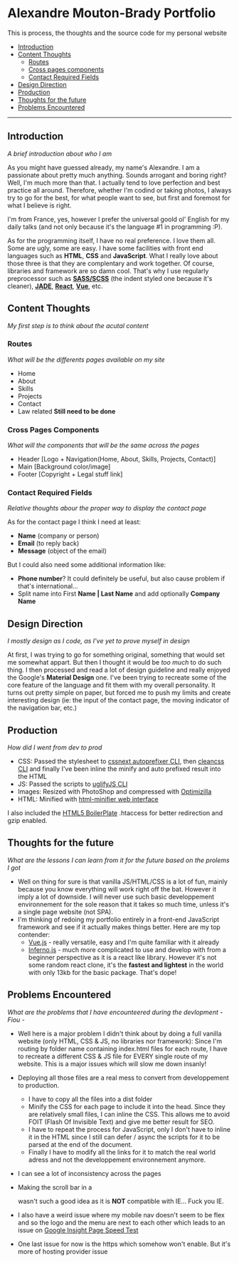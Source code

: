 # Alexandre Mouton-Brady Portfolio
This is process, the thoughts and the source code for my personal website

* [Introduction](#introduction)
* [Content Thoughts](#content-thoughts)
  * [Routes](#routes)
  * [Cross pages components](#cross-pages-components)
  * [Contact Required Fields](#contact-required-fields)
* [Design Direction](#design-direction)
* [Production](#production)
* [Thoughts for the future](#thoughts-for-the-future)
* [Problems Encountered](#problems-encountered)

----

## Introduction
*A brief introduction about who I am*

As you might have guessed already, my name's Alexandre. I am a passionate about pretty much anything. Sounds arrogant and boring right? Well, I'm much more than that. I actually tend to love perfection and best practice all around. Therefore, whether I'm codind or taking photos, I always try to go for the best, for what people want to see, but first and foremost for what I believe is right.

I'm from France, yes, however I prefer the universal goold ol' English for my daily talks (and not only because it's the language #1 in programming :P).

As for the programming itself, I have no real preference. I love them all. Some are ugly, some are easy. I have some facilities with front end languages such as **HTML**, **CSS** and **JavaScript**. What I really love about those three is that they are complentary and work together. Of course, libraries and framework are so damn cool. That's why I use regularly preprocessor such as [**SASS/SCSS**](http://sass-lang.com/) (the indent styled one because it's cleaner), [**JADE**](https://pugjs.org/api/getting-started.html), [**React**](https://facebook.github.io/react/), [**Vue**](https://vuejs.org/), etc.

## Content Thoughts
*My first step is to think about the acutal content*

### Routes
*What will be the differents pages available on my site*

* Home
* About
* Skills
* Projects
* Contact
* Law related **Still need to be done**

### Cross Pages Components
*What will the components that will be the same across the pages*

* Header [Logo + Navigation(Home, About, Skills, Projects, Contact)]
* Main [Background color/image]
* Footer [Copyright + Legal stuff link]

### Contact Required Fields
*Relative thoughts abour the proper way to display the contact page*

As for the contact page I think I need at least:

* **Name** (company or person)
* **Email** (to reply back)
* **Message** (object of the email)

But I could also need some additional information like:

* **Phone number**? It could definitely be useful, but also cause problem if that's international...
* Split name into First **Name | Last Name** and add optionally **Company Name**

## Design Direction
*I mostly design as I code, as I've yet to prove myself in design*

At first, I was trying to go for something original, something that would set me somewhat appart. But then I thought it would be *too much* to do such thing. I then processed and read a lot of design guideline and really enjoyed the Google's **Material Design** one. I've been trying to recreate some of the core feature of the language and fit them with my overall personality. It turns out pretty simple on paper, but forced me to push my limits and create interesting design (ie: the input of the contact page, the moving indicator of the navigation bar, etc.)

## Production
*How did I went from dev to prod*

* CSS: Passed the stylesheet to [cssnext autoprefixer CLI](https://github.com/postcss/autoprefixer), then [cleancss CLI](https://github.com/jakubpawlowicz/clean-css) and finally I've been inline the minify and auto prefixed result into the HTML
* JS: Passed the scripts to [uglifyJS CLI](https://github.com/mishoo/UglifyJS2)
* Images: Resized with PhotoShop and compressed with [Optimizilla](http://optimizilla.com/)
* HTML: Minified with [html-minifier web interface](http://kangax.github.io/html-minifier/)

I also included the [HTML5 BoilerPlate](https://html5boilerplate.com/) .htaccess for better redirection and gzip enabled.

## Thoughts for the future
*What are the lessons I can learn from it for the future based on the prolems I got*

* Well on thing for sure is that vanilla JS/HTML/CSS is a lot of fun, mainly because you know everything will work right off the bat. However it imply a lot of downside. I will never use such basic developpement environnement for the sole reason that it takes so much time, unless it's a single page website (not SPA).
* I'm thinking of redoing my portfolio entirely in a front-end JavaScript framework and see if it actually makes things better. Here are my top contender:
  * [Vue.js](https://vuejs.org/) - really versatile, easy and I'm quite familiar with it already
  * [Inferno.js](https://github.com/trueadm/inferno) - much more complicated to use and develop with from a beginner perspective as it is a react like library. However it's not some random react clone, it's the **fastest and lightest** in the world with only 13kb for the basic package. That's dope!

## Problems Encountered
*What are the problems that I have encounteered during the devlopment - Fiou -*

* Well here is a major problem I didn't think about by doing a full vanilla website (only HTML, CSS & JS, no libraries nor framework): Since I'm routing by folder name containing index.html files for each route, I have to recreate a different CSS & JS file for EVERY single route of my website. This is a major issues which will slow me down insanly!

* Deploying all those files are a real mess to convert from developpement to production.
  * I have to copy all the files into a dist folder
  * Minify the CSS for each page to include it into the head. Since they are relatively small files, I can inline the CSS. This allows me to avoid FOIT (Flash Of Invisible Text) and give me better result for SEO.
  * I have to repeat the process for JavaScript, only I don't have to inline it in the HTML since I still can defer / async the scripts for it to be parsed at the end of the document.
  * Finally I have to modify all the links for it to match the real world adress and not the developpement environnement anymore.

* I can see a lot of inconsistency across the pages
* Making the scroll bar in a <main></main> wasn't such a good idea as it is **NOT** compatible with IE... Fuck you IE.
* I also have a weird issue where my mobile nav doesn't seem to be flex and so the logo and the menu are next to each other which leads to an issue on [Google Insight Page Speed Test](https://developers.google.com/speed/pagespeed/insights/)
* One last issue for now is the https which somehow won't enable. But it's more of hosting provider issue
